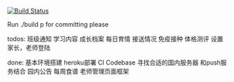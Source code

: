 [![Build Status](https://travis-ci.org/kulebao/web.png?branch=master)](https://travis-ci.org/kulebao/web)

Run ./build p for committing please

todos:
班级通知
学习内容
成长档案
每日育情
接送情况
免疫接种
体格测评
设置
家长，老师登陆

done:
基本环境搭建
heroku部署
CI
Codebase
寻找合适的国内服务器
和push服务结合
园内公告
每周食谱
老师管理页面框架
